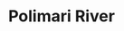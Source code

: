 ---
title: "Polimari River"
title_bn: "পলিমারি নদী"
description: "This river ousted between North Maksudpara and Lakshanpur of Badarganj Upazilla, Rangpur that meets with Ghadangi Nala at West Ghatbeel and finally confluence with Chikli river."
---
